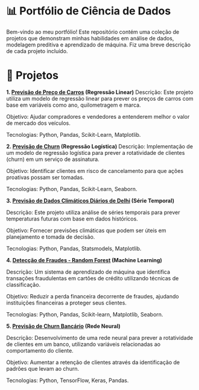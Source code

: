 # 📊 Portfólio de Ciência de Dados
Bem-vindo ao meu portfólio! Este repositório contém uma coleção de projetos que demonstram minhas habilidades em análise de dados, modelagem preditiva e aprendizado de máquina. Fiz uma breve descrição de cada projeto incluído.

# 🌟 Projetos
**1. [Previsão de Preço de Carros](Regressão%20Linear/Car%20Price%20Prediction) (Regressão Linear)** 
Descrição: Este projeto utiliza um modelo de regressão linear para prever os preços de carros com base em variáveis como ano, quilometragem e marca.

Objetivo: Ajudar compradores e vendedores a entenderem melhor o valor de mercado dos veículos.

Tecnologias: Python, Pandas, Scikit-Learn, Matplotlib.


**2. [Previsão de Churn](Regressão%20Logistica/Previsão%20de%20Churn) (Regressão Logística)**
Descrição: Implementação de um modelo de regressão logística para prever a rotatividade de clientes (churn) em um serviço de assinatura.

Objetivo: Identificar clientes em risco de cancelamento para que ações proativas possam ser tomadas.

Tecnologias: Python, Pandas, Scikit-Learn, Seaborn.


**3. [Previsão de Dados Climáticos Diários de Delhi](Séries%20Temporais/Previsão%20de%20Dados%20Climáticos%20Diários%20de%20Delhi) (Série Temporal)**

Descrição: Este projeto utiliza análise de séries temporais para prever temperaturas futuras com base em dados históricos.

Objetivo: Fornecer previsões climáticas que podem ser úteis em planejamento e tomada de decisão.

Tecnologias: Python, Pandas, Statsmodels, Matplotlib.


**4. [Detecção de Fraudes - Random Forest](Machine%20Learning/Detecção%20de%20fraudes%20-%20Random%20Forest) (Machine Learning)**

Descrição: Um sistema de aprendizado de máquina que identifica transações fraudulentas em cartões de crédito utilizando técnicas de classificação.

Objetivo: Reduzir a perda financeira decorrente de fraudes, ajudando instituições financeiras a proteger seus clientes.

Tecnologias: Python, Pandas, Scikit-learn, Matplotlib, Seaborn.


**5. [Previsão de Churn Bancário](Redes%20Neurais/Previsão%20de%20Churn%20Bancário) (Rede Neural)**

Descrição: Desenvolvimento de uma rede neural para prever a rotatividade de clientes em um banco, utilizando variáveis relacionadas ao comportamento do cliente.

Objetivo: Aumentar a retenção de clientes através da identificação de padrões que levam ao churn.

Tecnologias: Python, TensorFlow, Keras, Pandas.
